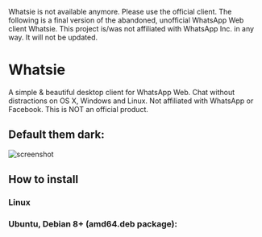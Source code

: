 
Whatsie is not available anymore. Please use the official client. The following is a final version of the abandoned, 
unofficial WhatsApp Web client Whatsie. This project is/was not affiliated with WhatsApp Inc. in any way. It will not 
be updated.

# Whatsie

A simple & beautiful desktop client for WhatsApp Web. Chat without distractions on OS X, 
Windows and Linux. Not affiliated with WhatsApp or Facebook. This is NOT an official product.

## Default them dark:

![screenshot](https://user-images.githubusercontent.com/43719011/51189716-52357000-192c-11e9-885e-533b91cc08d3.png)


## How to install

### Linux
### Ubuntu, Debian 8+ (amd64.deb package):

